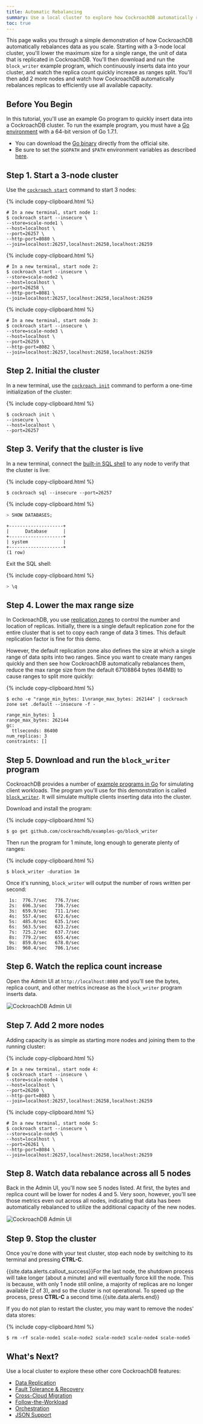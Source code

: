 ```yaml
---
title: Automatic Rebalancing
summary: Use a local cluster to explore how CockroachDB automatically rebalances data as you scale.
toc: true
---
```


This page walks you through a simple demonstration of how CockroachDB automatically rebalances data as you scale. Starting with a 3-node local cluster, you'll lower the maximum size for a single range, the unit of data that is replicated in CockroachDB. You'll then download and run the `block_writer` example program, which continuously inserts data into your cluster, and watch the replica count quickly increase as ranges split. You'll then add 2 more nodes and watch how CockroachDB automatically rebalances replicas to efficiently use all available capacity.


## Before You Begin

In this tutorial, you'll use an example Go program to quickly insert data into a CockroachDB cluster. To run the example program, you must have a [Go environment](http://golang.org/doc/code.html) with a 64-bit version of Go 1.7.1.

- You can download the [Go binary](http://golang.org/doc/code.html) directly from the official site.
- Be sure to set the `$GOPATH` and `$PATH` environment variables as described [here](https://golang.org/doc/code.html#GOPATH).

## Step 1. Start a 3-node cluster

Use the [`cockroach start`](start-a-node.html) command to start 3 nodes:

{% include copy-clipboard.html %}
~~~ shell
# In a new terminal, start node 1:
$ cockroach start --insecure \
--store=scale-node1 \
--host=localhost \
--port=26257 \
--http-port=8080 \
--join=localhost:26257,localhost:26258,localhost:26259
~~~

{% include copy-clipboard.html %}
~~~ shell
# In a new terminal, start node 2:
$ cockroach start --insecure \
--store=scale-node2 \
--host=localhost \
--port=26258 \
--http-port=8081 \
--join=localhost:26257,localhost:26258,localhost:26259
~~~

{% include copy-clipboard.html %}
~~~ shell
# In a new terminal, start node 3:
$ cockroach start --insecure \
--store=scale-node3 \
--host=localhost \
--port=26259 \
--http-port=8082 \
--join=localhost:26257,localhost:26258,localhost:26259
~~~

## Step 2. Initial the cluster

In a new terminal, use the [`cockroach init`](initialize-a-cluster.html) command to perform a one-time initialization of the cluster:

{% include copy-clipboard.html %}
~~~ shell
$ cockroach init \
--insecure \
--host=localhost \
--port=26257
~~~

## Step 3. Verify that the cluster is live

In a new terminal, connect the [built-in SQL shell](use-the-built-in-sql-client.html) to any node to verify that the cluster is live:

{% include copy-clipboard.html %}
~~~ shell
$ cockroach sql --insecure --port=26257
~~~

{% include copy-clipboard.html %}
~~~ sql
> SHOW DATABASES;
~~~

~~~
+--------------------+
|      Database      |
+--------------------+
| system             |
+--------------------+
(1 row)
~~~

Exit the SQL shell:

{% include copy-clipboard.html %}
~~~ sql
> \q
~~~

## Step 4. Lower the max range size

In CockroachDB, you use [replication zones](configure-replication-zones.html) to control the number and location of replicas. Initially, there is a single default replication zone for the entire cluster that is set to copy each range of data 3 times. This default replication factor is fine for this demo.

However, the default replication zone also defines the size at which a single range of data spits into two ranges. Since you want to create many ranges quickly and then see how CockroachDB automatically rebalances them, reduce the max range size from the default 67108864 bytes (64MB) to cause ranges to split more quickly:

{% include copy-clipboard.html %}
~~~ shell
$ echo -e "range_min_bytes: 1\nrange_max_bytes: 262144" | cockroach zone set .default --insecure -f -
~~~

~~~
range_min_bytes: 1
range_max_bytes: 262144
gc:
  ttlseconds: 86400
num_replicas: 3
constraints: []
~~~

## Step 5. Download and run the `block_writer` program

CockroachDB provides a number of [example programs in Go](https://github.com/cockroachdb/examples-go) for simulating client workloads. The program you'll use for this demonstration is called [`block_writer`](https://github.com/cockroachdb/examples-go/tree/master/block_writer). It will simulate multiple clients inserting data into the cluster.

Download and install the program:

{% include copy-clipboard.html %}
~~~ shell
$ go get github.com/cockroachdb/examples-go/block_writer
~~~

Then run the program for 1 minute, long enough to generate plenty of ranges:

{% include copy-clipboard.html %}
~~~ shell
$ block_writer -duration 1m
~~~

Once it's running, `block_writer` will output the number of rows written per second:

~~~
 1s:  776.7/sec   776.7/sec
 2s:  696.3/sec   736.7/sec
 3s:  659.9/sec   711.1/sec
 4s:  557.4/sec   672.6/sec
 5s:  485.0/sec   635.1/sec
 6s:  563.5/sec   623.2/sec
 7s:  725.2/sec   637.7/sec
 8s:  779.2/sec   655.4/sec
 9s:  859.0/sec   678.0/sec
10s:  960.4/sec   706.1/sec
~~~

## Step 6. Watch the replica count increase

Open the Admin UI at `http://localhost:8080` and you’ll see the bytes, replica count, and other metrics increase as the `block_writer` program inserts data.

<img src="{{ 'images/v2.0/scalability1.png' | relative_url }}" alt="CockroachDB Admin UI" style="border:1px solid #eee;max-width:100%" />

## Step 7. Add 2 more nodes

Adding capacity is as simple as starting more nodes and joining them to the running cluster:

{% include copy-clipboard.html %}
~~~ shell
# In a new terminal, start node 4:
$ cockroach start --insecure \
--store=scale-node4 \
--host=localhost \
--port=26260 \
--http-port=8083 \
--join=localhost:26257,localhost:26258,localhost:26259
~~~

{% include copy-clipboard.html %}
~~~ shell
# In a new terminal, start node 5:
$ cockroach start --insecure \
--store=scale-node5 \
--host=localhost \
--port=26261 \
--http-port=8084 \
--join=localhost:26257,localhost:26258,localhost:26259
~~~

## Step 8. Watch data rebalance across all 5 nodes

Back in the Admin UI, you'll now see 5 nodes listed. At first, the bytes and replica count will be lower for nodes 4 and 5. Very soon, however, you'll see those metrics even out across all nodes, indicating that data has been automatically rebalanced to utilize the additional capacity of the new nodes.

<img src="{{ 'images/v2.0/scalability2.png' | relative_url }}" alt="CockroachDB Admin UI" style="border:1px solid #eee;max-width:100%" />

## Step 9.  Stop the cluster

Once you're done with your test cluster, stop each node by switching to its terminal and pressing **CTRL-C**.

{{site.data.alerts.callout_success}}For the last node, the shutdown process will take longer (about a minute) and will eventually force kill the node. This is because, with only 1 node still online, a majority of replicas are no longer available (2 of 3), and so the cluster is not operational. To speed up the process, press <strong>CTRL-C</strong> a second time.{{site.data.alerts.end}}

If you do not plan to restart the cluster, you may want to remove the nodes' data stores:

{% include copy-clipboard.html %}
~~~ shell
$ rm -rf scale-node1 scale-node2 scale-node3 scale-node4 scale-node5
~~~

## What's Next?

Use a local cluster to explore these other core CockroachDB features:

- [Data Replication](demo-data-replication.html)
- [Fault Tolerance & Recovery](demo-fault-tolerance-and-recovery.html)
- [Cross-Cloud Migration](demo-automatic-cloud-migration.html)
- [Follow-the-Workload](demo-follow-the-workload.html)
- [Orchestration](orchestrate-a-local-cluster-with-kubernetes-insecure.html)
- [JSON Support](demo-json-support.html)
